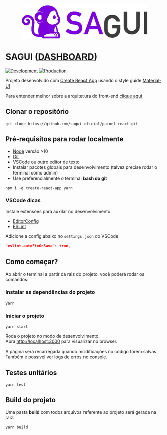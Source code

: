 <p align="center">
  <a href="https://sagui-dev.firebaseapp.com" target="_blank">
    <img width="400" src="src/assets/images/logo.png" alt="Sagui">
  </a>
</p>

# SAGUI ([DASHBOARD](https://sagui-dev.firebaseapp.com))

[![Development](https://img.shields.io/travis/sagui-oficial/painel-react/feature/development.svg?label=development&style=flat-square)](https://travis-ci.org/sagui-oficial/painel-react) [![Production](https://img.shields.io/travis/sagui-oficial/painel-react/master.svg?label=production&style=flat-square)](https://travis-ci.org/sagui-oficial/painel-react)


Projeto desenvolvido com [Create React App](https://github.com/facebook/create-react-app) usando o style guide [Material-UI](https://material-ui.com/)

Para entender melhor sobre a arquitetura do front-end [clique aqui](docs/ARCHITECTURE.md)

## Clonar o repositório

```prompt
git clone https://github.com/sagui-oficial/painel-react.git
```

## Pré-requisitos para rodar localmente

- [Node](https://nodejs.org/en/) versão >10
- [Git](https://git-scm.com/downloads)
- [VSCode](https://code.visualstudio.com/) ou outro editor de texto
- Instalar pacotes globais para desenvolvimento (talvez precise rodar o terminal como admin)
- Use preferencialmente o terminal **bash do git**

```prompt
npm i -g create-react-app yarn
```

### VSCode dicas

Instale extensões para auxilar no desenvolvimento:

- [EditorConfig](https://marketplace.visualstudio.com/items?itemName=EditorConfig.EditorConfig)
- [ESLint](https://marketplace.visualstudio.com/items?itemName=dbaeumer.vscode-eslint)

Adicione a config abaixo no `settings.json` do VSCode

```json
"eslint.autoFixOnSave": true,
```

## Como começar?

Ao abrir o terminal a partir da raiz do projeto, você poderá rodar os comandos:

### Instalar as dependências do projeto

```prompt
yarn
```

### Iniciar o projeto

```prompt
yarn start
```

Roda o projeto no modo de desenvolvimento.<br>
Abra [http://localhost:3000](http://localhost:3000) para visualizar no browser.

A página será recarregada quando modificações no código forem salvas.<br>
Também é possível ver logs de erros no console.

## Testes unitários

```prompt
yarn test
```

## Build do projeto

Uma pasta **build** com todos arquivos referente ao projeto será gerada na raiz.

```prompt
yarn build
```

